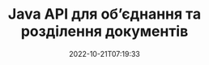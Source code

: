 ---
############################# Static ############################
layout: "product"
date: 2022-10-21T07:19:33
draft: false

product: "Merger"
product_tag: "merger"
platform: "Java"
platform_tag: "java"

############################# Head ############################
head_title: "API злиття документів Java | об’єднати та видалити Word Excel PDF XPS EPUB"
head_description: "API злиття документів для Java. Об’єднуйте, розділяйте, міняйте, змінюйте порядок і видаляйте сторінки форматів PDF, Microsoft Word, Excel, презентацій, Visio, XPS і EPUB."

############################# Header ############################
title: "Java API для об’єднання та розділення документів"
description: "Розробляйте високопродуктивні програми, які можуть комбінувати, копіювати, перемішувати, вирізати або видаляти сторінки, слайди та діаграми на ходу."
button:
    enable: true

############################# SubMenu ############################
submenu:
    enable: true
    
    left:
        img_alt: "GroupDocs.Merger for Java"
        image: "https://www.groupdocs.cloud/templates/groupdocs/images/product-logos/groupdocs-merger-java.png"
        product: "GroupDocs.Merger"
        platform: "Java"

    middle:
        button:
            # button loop
            - link: "#overview"
              text: "Огляд"

            # button loop
            - link: "#features"
              text: "Особливості"

            # button loop
            - link: "#support"
              text: "Підтримка"

            # button loop
            - link: "https://products.groupdocs.app/merger"
              text: "Демо"

            # button loop
            - link: "https://purchase.groupdocs.com/pricing/merger/java"
              text: "Ціноутворення"

    right:
        link_download: "https://downloads.groupdocs.com/merger"
        link_learn: "https://docs.groupdocs.com/merger/java/"
        link_buy: "https://purchase.groupdocs.com"

############################# Overview ############################
overview:
    enable: true
    content: |
      GroupDocs.Merger для Java дозволяє швидко розробляти топові бізнес-програми на Java. За допомогою невеликого програмування ваші програми Java можуть об’єднувати, копіювати, перемішувати, вирізати та видаляти одну сторінку чи групу сторінок, слайдів і діаграм. Операції злиття також можна виконувати із захищеними файлами відомого та невідомого формату шляхом застосування або зняття захисту паролем.  

      
    tabs:
      enable: true
      
      ## TAB ONE ##
      tab_one:
        description: |
          Нижче наведено огляд GroupDocs.Merger для Java:
      
        left:
          enable: true
          icon: "fab fa-html5"
          title: "Операції з документами"
          content: |
            * Змінити порядок сторінок
            * Видалення або видалення сторінок
            * Розділити або розірвати документ
            * Поміняйте місцями або перемішайте будь-які дві сторінки
            * Обрізати одну або кілька сторінок
            * Об’єднайте декілька документів
        
        right:
          enable: true
          icon: "fab fa-html5"
          title: "Операції безпеки"
          content: |
            * Налаштувати безпеку документа
            * Перевірте стан безпеки документа
            * Встановити пароль для документа
            * Оновити пароль документа
            * Видалити пароль документа
      
      ## TAB TWO ##
      tab_two:
        description: |
          GroupDocs.Merger для Java підтримує об’єднання таких [форматів файлів документів](https://docs.groupdocs.com/merger/java/supported-document-formats/):

        left:
          enable: true
          table:
            # table loop
            - title: "Microsoft Office"
              content: |
                * **Word:** DOC, DOCX, DOCM, DOT, DOTX, DOTM, RTF, TXT
                * **Excel:** XLS, XLSX, XLSM, XLSB, XLTM, XLT, XLTM, XLTX, XLAM, SXC, SpreadsheetML
                * **PowerPoint:** PPT, PPTX, PPS, PPSX, PPSM, POT, POTM, POTX, PPTM
                * **OneNote:** ONE

        right:
          enable: true
          table:
            # table loop
            - title: "OpenDocument та інші формати"
              content: |
                * **Формати OpenDocument**: ODT, OTT, ODP, OTP, ODS
                * **Фіксований макет**: PDF, XPS
                * **Зображення**: BMP, PNG, TIFF
                * **Веб**: HTML, MHT, MHTML
                * **Текст**: TXT, CSV, TSV
                * **LaTex**: TEX
                * **Електронна книга**: EPUB

      ## TAB THREE ##
      tab_three:
        description: |
          GroupDocs.Merger для Java підтримує наступні операційні системи, фреймворки та менеджери пакетів:
        
        left:
          enable: true
          table:
            # table loop
            - icon: "fab fa-windows"
              title: "Операційні системи"
              content: |
                * Робочий стіл Microsoft Windows
                * Microsoft Windows Server
                * Linux
                * MacOS

            # table loop
            - icon: "fas fa-code"
              title: "Підтримувані фреймворки"
              content: |
                * Java 7 (1.7)
                * Java 8 (1.8)
                * Java 10
                * Java 11 і вище

        right:
          enable: true
          table:
            # table loop
            - icon: "fas fa-box"
              title: "Інструмент автоматизації збірки"
              content: |
                * Мейвен

            # table loop
            - icon: "fas fa-tools"
              title: "Середовища розробки"
              content: |
                * NetBeans
                * ІДЕЯ IntelliJ
                * Затемнення
                
                

############################# Features ############################
features:
    enable: true
    title: "GroupDocs.Merger для функцій Java"

    feature:
      # feature loop
      - icon: "fas fa-copy"
        content: "Об’єднайте різні сторінки, слайди та діаграми в один файл"
       
      # feature loop
      - icon: "fas fa-eye"
        content: "Копіюйте та розділяйте величезні документи на кілька менших файлів"

      # feature loop
      - icon: "fas fa-bolt"
        content: "Перемішайте та реорганізуйте сторінки, слайди чи діаграми"
      
      # feature loop
      - icon: "fas fa-file-powerpoint"
        content: "Обмінюйтеся двома сторінками, слайдами або діаграмами в документі"

      # feature loop
      - icon: "fas fa-code"
        content: "Вирізайте та обрізайте документ, видаляючи певні сторінки, слайди чи діаграми"

      # feature loop
      - icon: "fas fa-cloud"
        content: "Видалити одну сторінку або набір сторінок, слайдів або діаграм"

      # feature loop
      - icon: "fas fa-remove-format"
        content: "З’єднайте та об’єднайте велику кількість документів пакетами"

      # feature loop
      - icon: "fas fa-comment-slash"
        content: "Програмно перевірити в Java, чи документ захищено паролем"

      # feature loop
      - icon: "fas fa-location-arrow"
        content: "Встановити, скинути та видалити пароль відомих і невідомих форматів документів"

      # feature loop
      - icon: "fas fa-border-all"
        content: "Розділити один текстовий файл на кілька за номерами рядків"

      # feature loop
      - icon: "fas fa-wrench"
        content: "Отримати представлення зображень сторінок документа"

      # feature loop
      - icon: "fas fa-columns"
        content: "Об’єднайте кілька документів різних форматів в один файл PDF"

      # feature loop
      - icon: "fas fa-file-word"
        content: "Вставляйте об’єкти OLE у формати PDF, Word, Excel, PowerPoint і Open Document"

      # feature loop
      - icon: "fas fa-envelope"
        content: "Програмне прикріплення файлів до PDF-документа"

      # feature loop
      - icon: "fas fa-print"
        content: "Додайте документ до діаграми за допомогою об’єктів OLE"

      # feature loop
      - icon: "fas fa-file-archive"
        content: "Об’єднання різних типів документів (DOC, XLS, PPT тощо) в один файл PDF"

      # feature loop
      - icon: "fas fa-lock"
        content: "Легко імпортуйте об’єкти OLE у типи файлів Microsoft Word, Excel, презентації та OpenDocument"

      # feature loop
      - icon: "fas fa-file-code"
        content: "Додайте інші документи на сторінку діаграми за допомогою об’єктів OLE"

    more_feature:
      # more_feature_loop
      - title: "Видаліть потрібні сторінки з документів"
        content: |
          API GroupDocs.Merger для Java дозволяє вибирати та видаляти небажані сторінки з вашого документа.
      
      # more_feature_loop
      - title: "Перевірте пароль невідомого формату документа"
        content: "Навіть якщо формат конкретного документа невідомий, GroupDocs.Merger для Java дозволяє перевірити та отримати пароль документа, якщо він доступний."

      # more_feature_loop
      - title: "Приєднуйтесь до захищених паролем документів відомих форматів"
        content: "GroupDocs.Merger для Java API дозволяє отримати список документів відомих і невідомих форматів."

############################# Support ############################
support:
    enable: true

############################# Solutions ############################
solutions:
    enable: true
    title: "GroupDocs.Merger пропонує API об’єднання документів для інших популярних середовищ розробки"

    solution:
        # solution loop
        - img_alt: "GroupDocs.Merger для .NET"
          image: "https://www.groupdocs.cloud/templates/groupdocs/images/product-logos/groupdocs-merger-net.png"
          product: "GroupDocs.Merger"
          platform: ".NET"
          link: "/merger/net/"

############################# Back to top ###############################
back_to_top:
  enable: true
---